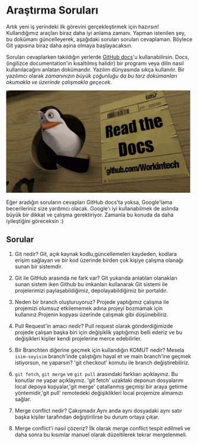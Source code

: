 # Araştırma Soruları

Artık yeni iş yerindeki ilk görevini gerçekleştirmek için hazırsın! Kullandığımız araçları biraz daha iyi anlama zamanı. Yapman istenilen şey, bu dokümanı güncelleyerek, aşağıdaki soruları soruları cevaplaman. Böylece Git yapısına biraz daha aşina olmaya başlayacaksın.

Soruları cevaplarken takıldığın yerlerde [GitHub docs](https://docs.github.com/en)'u kullanabilirsin. Docs, (ingilizce documentation'ın kısaltılmış halidir) bir programı veya dilin nasıl kullanılacağını anlatan dokümandır. Yazılım dünyasında sıkça kullanılır. Bir yazılımcı olarak _zamanınızın büyük çoğunluğu da bu tarz dokümanları okumakla ve üzerinde çalışmakla geçecek_.

![READ THE DOCS](https://github.com/Workintech/FSWeb-S1G1-Projesi-Web-Development-Projesi-icin-Git/blob/main/read-the-docs-wit.gif?raw=true)

Eğer aradığın soruların cevapları GitHub docs'ta yoksa, Google'lama becerileriniz size yardımcı olacak. Google'ı iyi kullanabilmek de aslında büyük bir dikkat ve çalışma gerektiriyor. Zamanla bu konuda da daha iyileştiğini göreceksin :)

## Sorular

1. Git nedir?
   Git, açık kaynak kodlu,güncellemeleri kaydeden, kodlara erişim sağlayan ve bir kod üzerinde birden çok kişiye çalışma olanağı sunan bir sistemdir.

2. Git ile GitHub arasında ne fark var?
   Git yukarıda anlatılan olanakları sunan sistem iken Github bu imkanları kullanarak Git sistemi ile projelerimizi paylaşabildiğimiz,
   depolayabildiğimiz bir portaldır.

3. Neden bir branch oluşturuyoruz?
   Projede yaptığımız çalışma ile projemizi olumsuz etkilememek adına projeyi bozmamak için kullanırız.Projenin kopyası üzerinde çalışmak gibi düşünebiliriz.

4. Pull Request'in amacı nedir?
   Pull request olarak gönderdiğimizde projede çalışan başka biri için değişiklik yaptığımızı belli ederiz ve bu değişikleri kişiler kendi projelerine merce edebilirler.

5. Bir Branchten diğerine geçmek için kullandığın KOMUT nedir? Mesela `isim-soyisim` branch'inde çalıştığını hayal et ve main branch'ine geçmek istiyorsun, ne yaparsın?
   'git checkout' komutu ile branch değiştirebiliriz.

6. `git fetch`, `git merge` ve `git pull` arasındaki farklıarı açıklayınız. Bu konutlar ne yapar açıklayınız.
   'git fetch' uzaktaki deponun dosyalarını local depoya kopyalar,'git merge' çatallanmış geçmişi bir araya getirme yöntemidir,'git pull' remotedeki değişiklikleri local projemize almamızı sağlar.
7. Merge conflict nedir?
   Çakışmadır.Aynı anda aynı dosyadaki aynı satır başka kişiler tarafından değiştirilirse bu durum ortaya çıkar.
8. Merge conflict'i nasıl çözeriz?
   İlk olarak merge conflict tespit edilmeli ve daha sonra bu kısımlar manuel olarak düzeltilerek tekrar mergelenmeli.
